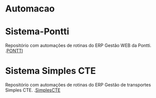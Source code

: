 # Automacao

# Sistema-Pontti
Repositório com automações de rotinas do ERP Gestão WEB da Pontti.
.[PONTTI](https://www.pontti.com.br/)

# Sistema Simples CTE

Repositório com automações de rotinas do ERP Gestão de transportes Simples CTE.
.[SimplesCTE](https://simplescte.com.br/)
